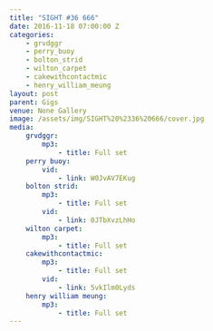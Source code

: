 ```yaml
---
title: "SIGHT #36 666"
date: 2016-11-18 07:00:00 Z
categories:
    - grvdggr
    - perry_buoy
    - bolton_strid
    - wilton_carpet
    - cakewithcontactmic
    - henry_william_meung
layout: post
parent: Gigs
venue: None Gallery
image: /assets/img/SIGHT%20%2336%20666/cover.jpg
media:
    grvdggr:
        mp3:
            - title: Full set
    perry buoy:
        vid:
            - link: W0JvAV7EKug
    bolton strid:
        mp3:
            - title: Full set
        vid:
            - link: 0JTbXvzLhHo
    wilton carpet:
        mp3:
            - title: Full set
    cakewithcontactmic:
        mp3:
            - title: Full set
        vid:
            - link: 5vkIlm0Lyds
    henry william meung:
        mp3:
            - title: Full set
---
```


